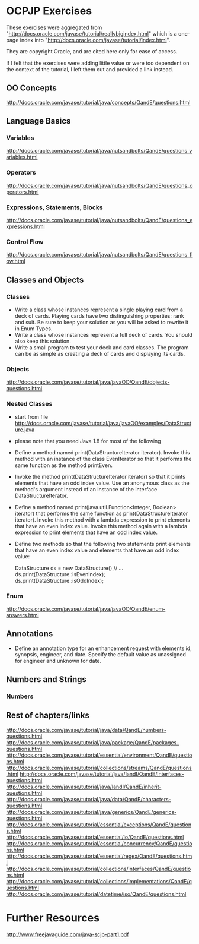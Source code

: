 # OCPJP Exercises
These exercises were aggregated from "http://docs.oracle.com/javase/tutorial/reallybigindex.html" which is a one-page index into "http://docs.oracle.com/javase/tutorial/index.html".

They are copyright Oracle, and are cited here only for ease of access.

If I felt that the exercises were adding little value or were too dependent on the context of the tutorial, I left them out and provided a link instead.

## OO Concepts
http://docs.oracle.com/javase/tutorial/java/concepts/QandE/questions.html
 
## Language Basics

### Variables
http://docs.oracle.com/javase/tutorial/java/nutsandbolts/QandE/questions_variables.html

### Operators
http://docs.oracle.com/javase/tutorial/java/nutsandbolts/QandE/questions_operators.html

### Expressions, Statements, Blocks
http://docs.oracle.com/javase/tutorial/java/nutsandbolts/QandE/questions_expressions.html

### Control Flow
http://docs.oracle.com/javase/tutorial/java/nutsandbolts/QandE/questions_flow.html

## Classes and Objects

### Classes
* Write a class whose instances represent a single playing card from a deck of cards. Playing cards have two distinguishing properties: rank and suit. Be sure to keep your solution as you will be asked to rewrite it in Enum Types.
* Write a class whose instances represent a full deck of cards. You should also keep this solution.
* Write a small program to test your deck and card classes. The program can be as simple as creating a deck of cards and displaying its cards.

### Objects
http://docs.oracle.com/javase/tutorial/java/javaOO/QandE/objects-questions.html

### Nested Classes
* start from file http://docs.oracle.com/javase/tutorial/java/javaOO/examples/DataStructure.java
* please note that you need Java 1.8 for most of the following
* Define a method named print(DataStructureIterator iterator). Invoke this method with an instance of the class EvenIterator so that it performs the same function as the method printEven.
* Invoke the method print(DataStructureIterator iterator) so that it prints elements that have an odd index value. Use an anonymous class as the method's argument instead of an instance of the interface DataStructureIterator.
* Define a method named print(java.util.Function<Integer, Boolean> iterator) that performs the same function as print(DataStructureIterator iterator). Invoke this method with a lambda expression to print elements that have an even index value. Invoke this method again with a lambda expression to print elements that have an odd index value.
* Define two methods so that the following two statements print elements that have an even index value and elements that have an odd index value:

    DataStructure ds = new DataStructure()
    // ...
    ds.print(DataStructure::isEvenIndex);
    ds.print(DataStructure::isOddIndex);

### Enum
http://docs.oracle.com/javase/tutorial/java/javaOO/QandE/enum-answers.html

## Annotations
* Define an annotation type for an enhancement request with elements id, synopsis, engineer, and date. Specify the default value as unassigned for engineer and unknown for date.

## Numbers and Strings

### Numbers


## Rest of chapters/links
http://docs.oracle.com/javase/tutorial/java/data/QandE/numbers-questions.html
http://docs.oracle.com/javase/tutorial/java/package/QandE/packages-questions.html
http://docs.oracle.com/javase/tutorial/essential/environment/QandE/questions.html
http://docs.oracle.com/javase/tutorial/collections/streams/QandE/questions.html
http://docs.oracle.com/javase/tutorial/java/IandI/QandE/interfaces-questions.html
http://docs.oracle.com/javase/tutorial/java/IandI/QandE/inherit-questions.html
http://docs.oracle.com/javase/tutorial/java/data/QandE/characters-questions.html
http://docs.oracle.com/javase/tutorial/java/generics/QandE/generics-questions.html
http://docs.oracle.com/javase/tutorial/essential/exceptions/QandE/questions.html
http://docs.oracle.com/javase/tutorial/essential/io/QandE/questions.html
http://docs.oracle.com/javase/tutorial/essential/concurrency/QandE/questions.html
http://docs.oracle.com/javase/tutorial/essential/regex/QandE/questions.html
http://docs.oracle.com/javase/tutorial/collections/interfaces/QandE/questions.html
http://docs.oracle.com/javase/tutorial/collections/implementations/QandE/questions.html
http://docs.oracle.com/javase/tutorial/datetime/iso/QandE/questions.html


# Further Resources
http://www.freejavaguide.com/java-scjp-part1.pdf


